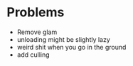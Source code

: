 
# Problems
* Remove glam
* unloading might be slightly lazy
* weird shit when you go in the ground
* add culling